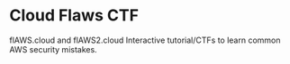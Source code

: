 # Cloud Flaws CTF
flAWS.cloud and flAWS2.cloud Interactive tutorial/CTFs to learn common AWS security mistakes.
